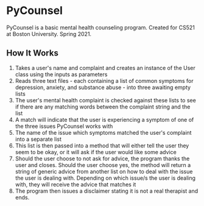 # PyCounsel
PyCounsel is a basic mental health counseling program. Created for CS521 at Boston University. Spring 2021.

## How It Works
1. Takes a user's name and complaint and creates an instance of the User class using the inputs as parameters
2. Reads three text files - each containing a list of common symptoms for depression, anxiety, and substance abuse - into three awaiting empty lists
3. The user's mental health complaint is checked against these lists to see if there are any matching words between the complaint string and the list
4. A match will indicate that the user is experiencing a symptom of one of the three issues PyCounsel works with
5. The name of the issue which symptoms matched the user's complaint into a separate list
6. This list is then passed into a method that will either tell the user they seem to be okay, or it will ask if the user would like some advice
7. Should the user choose to not ask for advice, the program thanks the user and closes. Should the user choose yes, the method will return a string of generic advice from another list on how to deal with the issue the user is dealing with. Depending on which issue/s the user is dealing with, they will receive the advice that matches it
8. The program then issues a disclaimer stating it is not a real therapist and ends. 
